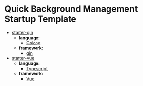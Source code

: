 # Quick Background Management Startup Template

- [starter-gin](https://github.com/zhaogongchengsi/starter-gin)
  - **language:**
    - [Golang](https://go.dev/)
  - **framework:**
    - [gin](https://gin-gonic.com/zh-cn/)
- [starter-vue](https://github.com/zhaogongchengsi/starter-vue)
  - **language:**
    - [Typescript](https://www.typescriptlang.org/)
  - **framework:**
    - [Vue](https://vuejs.org/)

